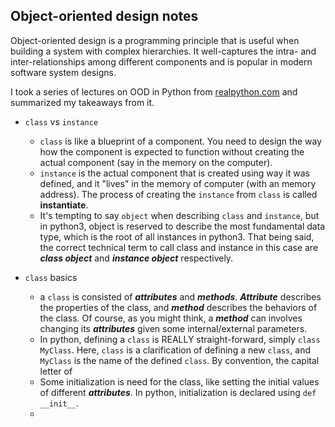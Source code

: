Object-oriented design notes
----

Object-oriented design is a programming principle that is useful when building a system with complex hierarchies. It well-captures the intra- and inter-relationships among different components and is popular in modern software system designs.

I took a series of lectures on OOD in Python from [realpython.com](https://realpython.com/learning-paths/object-oriented-programming-oop-python/) and summarized my takeaways from it.

* ```class``` vs ```instance```
  * ```class``` is like a blueprint of a component. You need to design the way how the component is expected to function without creating the actual component (say in the memory on the computer).
  * ```instance``` is the actual component that is created using way it was defined, and it "lives" in the memory of computer (with an memory address). The process of creating the ```instance``` from ```class``` is called **instantiate**.
  * It's tempting to say ```object``` when describing ```class``` and ```instance```, but in python3, object is reserved to describe the most fundamental data type, which is the root of all instances in python3. That being said, the correct technical term to call class and instance in this case are ***class object*** and ***instance object*** respectively.

* ```class``` basics
  * a ```class``` is consisted of ***attributes*** and ***methods***. ***Attribute*** describes the properties of the class, and ***method*** describes the behaviors of the class. Of course, as you might think, a ***method*** can involves changing its ***attributes*** given some internal/external parameters.
  * In python, defining a ```class``` is REALLY straight-forward, simply ```class MyClass```. Here, ```class``` is a clarification of defining a new ```class```, and ```MyClass``` is the name of the defined ```class```. By convention, the capital letter of 
  * Some initialization is need for the class, like setting the initial values of different ***attributes***. In python, initialization is declared using ```def __init__```.
  * 
